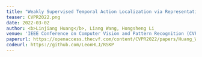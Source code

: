 ```yaml
---
title: "Weakly Supervised Temporal Action Localization via Representative Snippet Knowledge Propagation"
teaser: CVPR2022.png
date: 2022-03-02
author: <b>Linjiang Huang</b>, Liang Wang, Hongsheng Li
venue: 'IEEE Conference on Computer Vision and Pattern Recognition (CVPR)'
paperurl: https://openaccess.thecvf.com/content/CVPR2022/papers/Huang_Weakly_Supervised_Temporal_Action_Localization_via_Representative_Snippet_Knowledge_Propagation_CVPR_2022_paper.pdf
codeurl: https://github.com/LeonHLJ/RSKP
---
```

